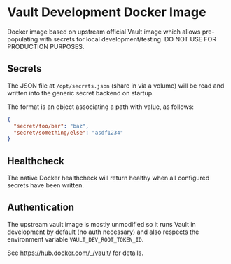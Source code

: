 # Vault Development Docker Image

Docker image based on upstream official Vault image which allows pre-populating with
secrets for local development/testing. DO NOT USE FOR PRODUCTION PURPOSES.

Secrets
-------

The JSON file at ``/opt/secrets.json`` (share in via a volume) will be read and written
into the generic secret backend on startup.

The format is an object associating a path with value, as follows:

```json
{
  "secret/foo/bar": "baz",
  "secret/something/else": "asdf1234"
}

```

Healthcheck
-----------
The native Docker healthcheck will return healthy when all configured secrets have been
written.

Authentication
--------------

The upstream vault image is mostly unmodified so it runs Vault in development by
default (no auth necessary) and also respects the environment variable ``VAULT_DEV_ROOT_TOKEN_ID``.

See https://hub.docker.com/_/vault/ for details.
